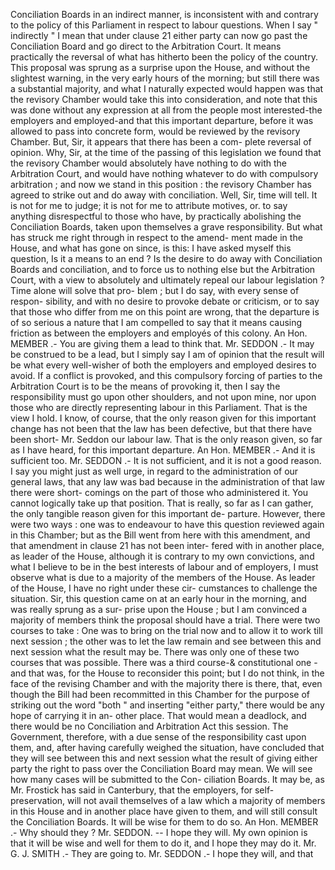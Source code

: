 Conciliation Boards in an indirect manner, is inconsistent with and contrary to the policy of this Parliament in respect to labour questions. When I say " indirectly " I mean that under clause 21 either party can now go past the Conciliation Board and go direct to the Arbitration Court. It means practically the reversal of what has hitherto been the policy of the country. This proposal was sprung as a surprise upon the House, and without the slightest warning, in the very early hours of the morning; but still there was a substantial majority, and what I naturally expected would happen was that the revisory Chamber would take this into consideration, and note that this was done without any expression at all from the people most interested-the employers and employed-and that this important departure, before it was allowed to pass into concrete form, would be reviewed by the revisory Chamber. But, Sir, it appears that there has been a com- plete reversal of opinion. Why, Sir, at the time of the passing of this legislation we found that the revisory Chamber would absolutely have nothing to do with the Arbitration Court, and would have nothing whatever to do with compulsory arbitration ; and now we stand in this position : the revisory Chamber has agreed to strike out and do away with conciliation. Well, Sir, time will tell. It is not for me to judge; it is not for me to attribute motives, or. to say anything disrespectful to those who have, by practically abolishing the Conciliation Boards, taken upon themselves a grave responsibility. But what has struck me right through in respect to the amend- ment made in the House, and what has gone on since, is this: I have asked myself this question, Is it a means to an end ? Is the desire to do away with Conciliation Boards and conciliation, and to force us to nothing else but the Arbitration Court, with a view to absolutely and ultimately repeal our labour legislation ? Time alone will solve that pro- blem ; but I do say, with every sense of respon- sibility, and with no desire to provoke debate or criticism, or to say that those who differ from me on this point are wrong, that the departure is of so serious a nature that I am compelled to say that it means causing friction as between the employers and employés of this colony. An Hon. MEMBER .- You are giving them a lead to think that. Mr. SEDDON .- It may be construed to be a lead, but I simply say I am of opinion that the result will be what every well-wisher of both the employers and employed desires to avoid. If a conflict is provoked, and this compulsory forcing of parties to the Arbitration Court is to be the means of provoking it, then I say the responsibility must go upon other shoulders, and not upon mine, nor upon those who are directly representing labour in this Parliament. That is the view I hold. I know, of course, that the only reason given for this important change has not been that the law has been defective, but that there have been short- Mr. Seddon our labour law. That is the only reason given, so far as I have heard, for this important departure. An Hon. MEMBER .- And it is sufficient too. Mr. SEDDON .- It is not sufficient, and it is not a good reason. I say you might just as well urge, in regard to the administration of our general laws, that any law was bad because in the administration of that law there were short- comings on the part of those who administered it. You cannot logically take up that position. That is really, so far as I can gather, the only tangible reason given for this important de- parture. However, there were two ways : one was to endeavour to have this question reviewed again in this Chamber; but as the Bill went from here with this amendment, and that amendment in clause 21 has not been inter- fered with in another place, as leader of the House, although it is contrary to my own convictions, and what I believe to be in the best interests of labour and of employers, I must observe what is due to a majority of the members of the House. As leader of the House, I have no right under these cir- cumstances to challenge the situation. Sir, this question came on at an early hour in the morning, and was really sprung as a sur- prise upon the House ; but I am convinced a majority of members think the proposal should have a trial. There were two courses to take : One was to bring on the trial now and to allow it to work till next session ; the other was to let the law remain and see between this and next session what the result may be. There was only one of these two courses that was possible. There was a third course-& constitutional one - and that was, for the House to reconsider this point; but I do not think, in the face of the revising Chamber and with the majority there is there, that, even though the Bill had been recommitted in this Chamber for the purpose of striking out the word "both " and inserting "either party," there would be any hope of carrying it in an- other place. That would mean a deadlock, and there would be no Conciliation and Arbitration Act this session. The Government, therefore, with a due sense of the responsibility cast upon them, and, after having carefully weighed the situation, have concluded that they will see between this and next session what the result of giving either party the right to pass over the Conciliation Board may mean. We will see how many cases will be submitted to the Con- ciliation Boards. It may be, as Mr. Frostick has said in Canterbury, that the employers, for self-preservation, will not avail themselves of a law which a majority of members in this House and in another place have given to them, and will still consult the Conciliation Boards. It will be wise for them to do so. An Hon. MEMBER .- Why should they ? Mr. SEDDON. -- I hope they will. My own opinion is that it will be wise and well for them to do it, and I hope they may do it. Mr. G. J. SMITH .- They are going to. Mr. SEDDON .- I hope they will, and that 